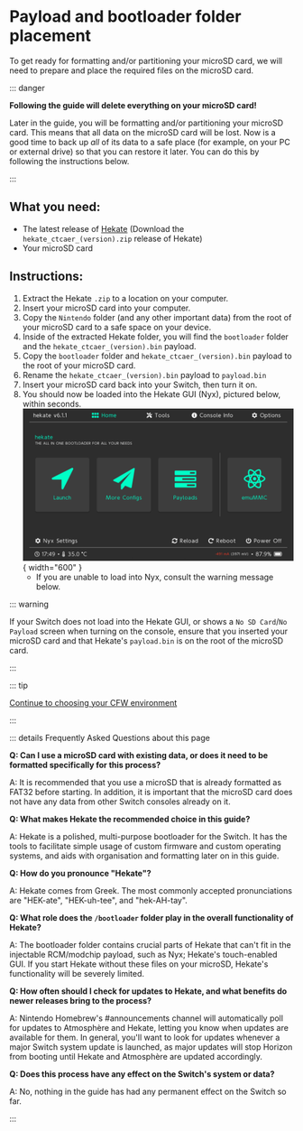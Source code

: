 # Payload and bootloader folder placement

To get ready for formatting and/or partitioning your microSD card, we will need to prepare and place the required files on the microSD card.

::: danger

**Following the guide will delete everything on your microSD card!**

Later in the guide, you will be formatting and/or partitioning your microSD card. This means that all data on the microSD card will be lost. Now is a good time to back up *all* of its data to a safe place (for example, on your PC or external drive) so that you can restore it later. You can do this by following the instructions below.

:::

## What you need:
- The latest release of [Hekate](https://github.com/CTCaer/Hekate/releases/) (Download the `hekate_ctcaer_(version).zip` release of Hekate)
- Your microSD card

## Instructions:

1. Extract the Hekate `.zip` to a location on your computer.
1. Insert your microSD card into your computer.
1. Copy the `Nintendo` folder (and any other important data) from the root of your microSD card to a safe space on your device.
1. Inside of the extracted Hekate folder, you will find the `bootloader` folder and the `hekate_ctcaer_(version).bin` payload.
1. Copy the `bootloader` folder and `hekate_ctcaer_(version).bin` payload to the root of your microSD card.
1. Rename the `hekate_ctcaer_(version).bin` payload to `payload.bin`
1. Insert your microSD card back into your Switch, then turn it on.
1. You should now be loaded into the Hekate GUI (Nyx), pictured below, within seconds.
    ![Nyx](../all/img/nyx.bmp){ width="600" }
    - If you are unable to load into Nyx, consult the warning message below.

::: warning

If your Switch does not load into the Hekate GUI, or shows a `No SD Card`/`No Payload` screen when turning on the console, ensure that you inserted your microSD card and that Hekate's `payload.bin` is on the root of the microSD card.

:::

::: tip

[Continue to choosing your CFW environment](../all/cfw_environment)

:::

::: details Frequently Asked Questions about this page

**Q: Can I use a microSD card with existing data, or does it need to be formatted specifically for this process?**

A: It is recommended that you use a microSD that is already formatted as FAT32 before starting. In addition, it is important that the microSD card does not have any data from other Switch consoles already on it.

**Q: What makes Hekate the recommended choice in this guide?**

A: Hekate is a polished, multi-purpose bootloader for the Switch. It has the tools to facilitate simple usage of custom firmware and custom operating systems, and aids with organisation and formatting later on in this guide.

**Q: How do you pronounce "Hekate"?**

A: Hekate comes from Greek. The most commonly accepted pronunciations are "HEK-ate", "HEK-uh-tee", and "hek-AH-tay".

**Q: What role does the `/bootloader` folder play in the overall functionality of Hekate?**

A: The bootloader folder contains crucial parts of Hekate that can't fit in the injectable RCM/modchip payload, such as Nyx; Hekate's touch-enabled GUI. If you start Hekate without these files on your microSD, Hekate's functionality will be severely limited.

**Q: How often should I check for updates to Hekate, and what benefits do newer releases bring to the process?**

A: Nintendo Homebrew's #announcements channel will automatically poll for updates to Atmosphère and Hekate, letting you know when updates are available for them. In general, you'll want to look for updates whenever a major Switch system update is launched, as major updates will stop Horizon from booting until Hekate and Atmosphère are updated accordingly.

**Q: Does this process have any effect on the Switch's system or data?**

A: No, nothing in the guide has had any permanent effect on the Switch so far.

:::